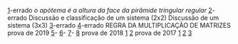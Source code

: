 [1](https://www.qconcursos.com/questoes-militares/questoes/ae1edea0-55)-errado *o apótema é a altura da face da pirâmide tringular regular*
[2](https://www.qconcursos.com/questoes-militares/questoes/2586276c-4e)-errado
	Discussão e classificação de um sistema (2x2)
	Discussão de um sistema (3x3)
[3](https://www.qconcursos.com/questoes-militares/questoes/2599174b-4e)-errado
[4](https://www.qconcursos.com/questoes-militares/questoes/25b8c262-4e)-errado
	 REGRA DA MULTIPLICAÇÃO DE  MATRIZES
	prova de 2019
[5](https://brainly.com.br/tarefa/21576246#:~:text=O%20valor%20de%20n%20%C3%A9%20b)-
[6](https://www.qconcursos.com/questoes-militares/questoes/fe1dcdf2-7e)-
[7](https://www.qconcursos.com/questoes-militares/questoes/45ee02a5-49)-
[8](https://www.qconcursos.com/questoes-militares/questoes/fe0b6c24-7e)
	prova de 2018
[1](https://www.qconcursos.com/questoes-militares/questoes/3e55d2fc-3b)
[2](https://www.qconcursos.com/questoes-militares/questoes/5b251d62-3d)
	prova de 2017
[1](https://www.qconcursos.com/questoes-militares/questoes/5b30af15-3d)
[2](https://www.qconcursos.com/questoes-militares/questoes/b8add7c7-3d)
[3](https://www.qconcursos.com/questoes-militares/questoes/5b20c6ca-3d)



